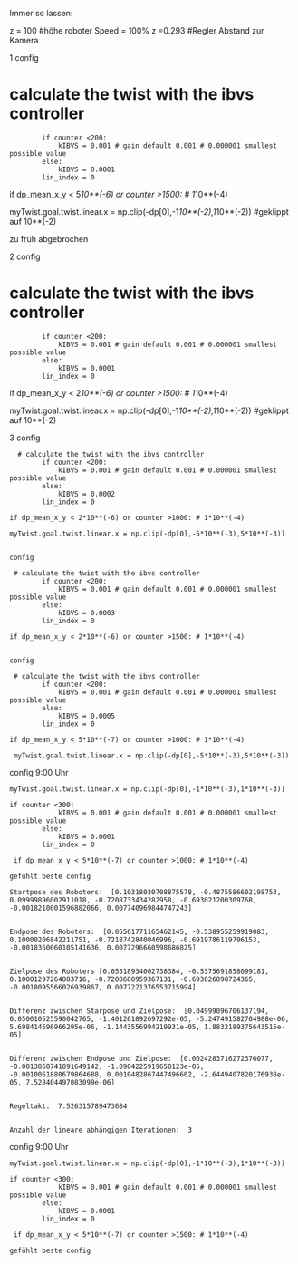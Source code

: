 Immer so lassen:

z = 100 #höhe roboter
Speed = 100%
z =0.293 #Regler Abstand zur Kamera


1 config 

 # calculate the twist with the ibvs controller
            if counter <200:
                kIBVS = 0.001 # gain default 0.001 # 0.000001 smallest possible value
            else:
                kIBVS = 0.0001
            lin_index = 0

if dp_mean_x_y < 5*10**(-6) or counter >1500: # 1*10**(-4)

myTwist.goal.twist.linear.x = np.clip(-dp[0],-1*10**(-2),1*10**(-2)) #geklippt auf 10**(-2)


zu früh abgebrochen

2 config

 # calculate the twist with the ibvs controller
            if counter <200:
                kIBVS = 0.001 # gain default 0.001 # 0.000001 smallest possible value
            else:
                kIBVS = 0.0001
            lin_index = 0

if dp_mean_x_y < 2*10**(-6) or counter >1500: # 1*10**(-4)

myTwist.goal.twist.linear.x = np.clip(-dp[0],-1*10**(-2),1*10**(-2)) #geklippt auf 10**(-2)


3 config 

      # calculate the twist with the ibvs controller
            if counter <200:
                kIBVS = 0.001 # gain default 0.001 # 0.000001 smallest possible value
            else:
                kIBVS = 0.0002
            lin_index = 0

    if dp_mean_x_y < 2*10**(-6) or counter >1000: # 1*10**(-4)

    myTwist.goal.twist.linear.x = np.clip(-dp[0],-5*10**(-3),5*10**(-3))


    config

     # calculate the twist with the ibvs controller
            if counter <200:
                kIBVS = 0.001 # gain default 0.001 # 0.000001 smallest possible value
            else:
                kIBVS = 0.0003
            lin_index = 0

    if dp_mean_x_y < 2*10**(-6) or counter >1500: # 1*10**(-4)


    config

     # calculate the twist with the ibvs controller
            if counter <200:
                kIBVS = 0.001 # gain default 0.001 # 0.000001 smallest possible value
            else:
                kIBVS = 0.0005
            lin_index = 0

    if dp_mean_x_y < 5*10**(-7) or counter >1000: # 1*10**(-4)

     myTwist.goal.twist.linear.x = np.clip(-dp[0],-5*10**(-3),5*10**(-3))

config 9:00 Uhr

    myTwist.goal.twist.linear.x = np.clip(-dp[0],-1*10**(-3),1*10**(-3))

    if counter <300:
                kIBVS = 0.001 # gain default 0.001 # 0.000001 smallest possible value
            else:
                kIBVS = 0.0001
            lin_index = 0

     if dp_mean_x_y < 5*10**(-7) or counter >1000: # 1*10**(-4)

    gefühlt beste config

    Startpose des Roboters:  [0.10318030708875578, -0.4875586602198753, 0.09999896002911018, -0.7208733434282958, -0.693021200309768, -0.0018210001596882066, 0.007740969844747243]


    Endpose des Roboters:  [0.05561771165462145, -0.538955259919083, 0.10000206842211751, -0.7218742840046996, -0.6919786119796153, -0.0018360060105141636, 0.0077296660598686825]


    Zielpose des Roboters [0.05318934002738384, -0.5375691858099181, 0.10001297264803716, -0.7208680959367131, -0.693026898724365, -0.0018095566026939867, 0.0077221376553715994]


    Differenz zwischen Starpose und Zielpose:  [0.04999096706137194, 0.050010525590042765, -1.401261892697292e-05, -5.247491582704988e-06, 5.698414596966295e-06, -1.1443556994219931e-05, 1.8832189375643515e-05]


    Differenz zwischen Endpose und Zielpose:  [0.0024283716272376077, -0.0013860741091649142, -1.0904225919650123e-05, -0.0010061880679864688, 0.0010482867447496602, -2.6449407820176938e-05, 7.528404497083099e-06]


    Regeltakt:  7.526315789473684


    Anzahl der lineare abhängigen Iterationen:  3


config 9:00 Uhr

    myTwist.goal.twist.linear.x = np.clip(-dp[0],-1*10**(-3),1*10**(-3))

    if counter <300:
                kIBVS = 0.001 # gain default 0.001 # 0.000001 smallest possible value
            else:
                kIBVS = 0.0001
            lin_index = 0

     if dp_mean_x_y < 5*10**(-7) or counter >1500: # 1*10**(-4)

    gefühlt beste config
